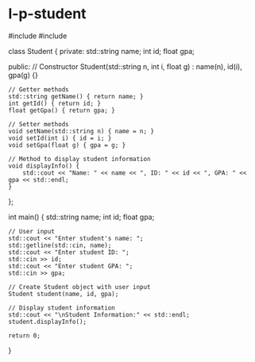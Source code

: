 # l-p-student
#include <iostream>
#include <string>

class Student {
private:
    std::string name;
    int id;
    float gpa;

public:
    // Constructor
    Student(std::string n, int i, float g) : name(n), id(i), gpa(g) {}

    // Getter methods
    std::string getName() { return name; }
    int getId() { return id; }
    float getGpa() { return gpa; }

    // Setter methods
    void setName(std::string n) { name = n; }
    void setId(int i) { id = i; }
    void setGpa(float g) { gpa = g; }

    // Method to display student information
    void displayInfo() {
        std::cout << "Name: " << name << ", ID: " << id << ", GPA: " << gpa << std::endl;
    }
};

int main() {
    std::string name;
    int id;
    float gpa;

    // User input
    std::cout << "Enter student's name: ";
    std::getline(std::cin, name);
    std::cout << "Enter student ID: ";
    std::cin >> id;
    std::cout << "Enter student GPA: ";
    std::cin >> gpa;

    // Create Student object with user input
    Student student(name, id, gpa);

    // Display student information
    std::cout << "\nStudent Information:" << std::endl;
    student.displayInfo();

    return 0;
}
